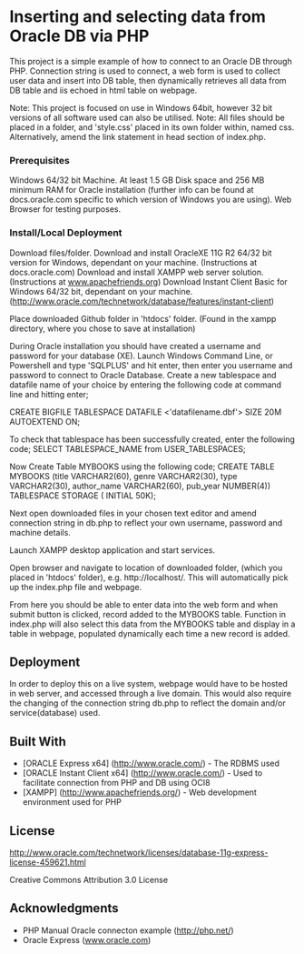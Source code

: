 # Inserting and selecting data from Oracle DB via PHP

This project is a simple example of how to connect to an Oracle DB through PHP. Connection string is used to connect, a web form is used to collect user data and insert into DB table, then dynamically retrieves all data from DB table and iis echoed in html table on webpage.

Note: This project is focused on use in Windows 64bit, however 32 bit versions of all software used can also be utilised.
Note: All files should be placed in a folder, and 'style.css' placed in its own folder within, named css. Alternatively, amend the link statement in head section of index.php.

### Prerequisites

Windows 64/32 bit Machine.
At least 1.5 GB Disk space and 256 MB minimum RAM for Oracle installation (further info can be found at docs.oracle.com specific to which version of Windows you are using).
Web Browser for testing purposes.

### Install/Local Deployment

Download files/folder.
Download and install OracleXE 11G R2 64/32 bit version for Windows, dependant on your machine. (Instructions at docs.oracle.com)
Download and install XAMPP web server solution. (Instructions at www.apachefriends.org)
Download Instant Client Basic for Windows 64/32 bit, dependant on your machine. (http://www.oracle.com/technetwork/database/features/instant-client)

Place downloaded Github folder in 'htdocs' folder. (Found in the xampp directory, where you chose to save at installation)

During Oracle installation you should have created a username and password for your database (XE).
Launch Windows Command Line, or Powershell and type 'SQLPLUS' and hit enter, then enter you username and password to connect to Oracle Database.
Create a new tablespace and datafile name of your choice by entering the following code at command line and hitting enter;

CREATE BIGFILE TABLESPACE <tablespacename>
  DATAFILE <'datafilename.dbf'>
  SIZE 20M AUTOEXTEND ON;
  
To check that tablespace has been successfully created, enter the following code;
SELECT TABLESPACE_NAME from USER_TABLESPACES;

Now Create Table MYBOOKS using the following code;
CREATE TABLE MYBOOKS (title VARCHAR2(60), genre VARCHAR2(30), type VARCHAR2(30), author_name VARCHAR2(60), pub_year NUMBER(4))
TABLESPACE <tablespacename>
STORAGE ( INITIAL 50K);

Next open downloaded files in your chosen text editor and amend connection string in db.php to reflect your own username, password and machine details.

Launch XAMPP desktop application and start services.

Open browser and navigate to location of downloaded folder, (which you placed in 'htdocs' folder), e.g. http://localhost/<foldername>. This will automatically pick up the index.php file and webpage.

From here you should be able to enter data into the web form and when submit button is clicked, record added to the MYBOOKS table.
Function in index.php will also select this data from the MYBOOKS table and display in a table in webpage, populated dynamically each time a new record is added.


## Deployment

In order to deploy this on a live system, webpage would have to be hosted in web server, and accessed through a live domain.
This would also require the changing of the connection string db.php to reflect the domain and/or service(database) used.

## Built With

* [ORACLE Express x64] (http://www.oracle.com/) - The RDBMS used
* [ORACLE Instant Client x64] (http://www.oracle.com/) - Used to facilitate connection from PHP and DB using OCI8
* [XAMPP] (http://www.apachefriends.org/) - Web development environment used for PHP


## License

http://www.oracle.com/technetwork/licenses/database-11g-express-license-459621.html

 Creative Commons Attribution 3.0 License

## Acknowledgments

* PHP Manual Oracle connecton example (http://php.net/)
* Oracle Express (www.oracle.com)

